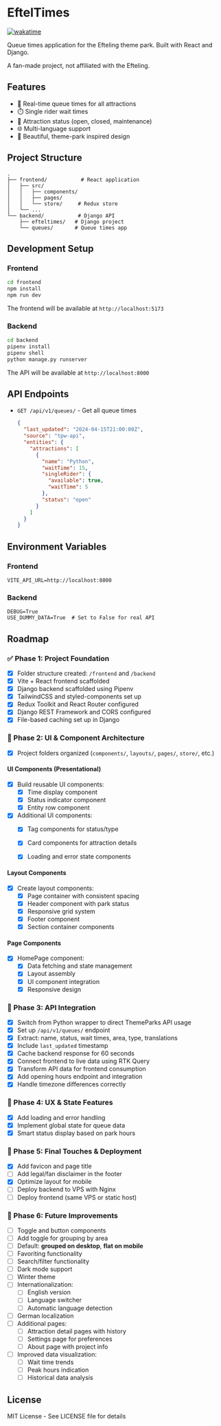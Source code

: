# EftelTimes
[![wakatime](https://wakatime.com/badge/github/KevinvdT/EftelTimes.svg)](https://wakatime.com/badge/github/KevinvdT/EftelTimes)

Queue times application for the Efteling theme park. Built with React and Django.

A fan-made project, not affiliated with the Efteling.

## Features

- 🎢 Real-time queue times for all attractions
- ⏱️ Single rider wait times
- 🎪 Attraction status (open, closed, maintenance)
- 🌐 Multi-language support
- 🎨 Beautiful, theme-park inspired design

## Project Structure

```
.
├── frontend/           # React application
│   ├── src/
│   │   ├── components/
│   │   ├── pages/
│   │   └── store/     # Redux store
│   └── ...
└── backend/           # Django API
    ├── efteltimes/   # Django project
    └── queues/       # Queue times app
```

## Development Setup

### Frontend

```bash
cd frontend
npm install
npm run dev
```

The frontend will be available at `http://localhost:5173`

### Backend

```bash
cd backend
pipenv install
pipenv shell
python manage.py runserver
```

The API will be available at `http://localhost:8000`

## API Endpoints

- `GET /api/v1/queues/` - Get all queue times
  ```json
  {
    "last_updated": "2024-04-15T21:00:00Z",
    "source": "tpw-api",
    "entities": {
      "attractions": [
        {
          "name": "Python",
          "waitTime": 15,
          "singleRider": {
            "available": true,
            "waitTime": 5
          },
          "status": "open"
        }
      ]
    }
  }
  ```

## Environment Variables

### Frontend
```env
VITE_API_URL=http://localhost:8000
```

### Backend
```env
DEBUG=True
USE_DUMMY_DATA=True  # Set to False for real API
```

## Roadmap

### ✅ Phase 1: Project Foundation
- [x] Folder structure created: `/frontend` and `/backend`
- [x] Vite + React frontend scaffolded
- [x] Django backend scaffolded using Pipenv
- [x] TailwindCSS and styled-components set up
- [x] Redux Toolkit and React Router configured
- [x] Django REST Framework and CORS configured
- [x] File-based caching set up in Django

### 🎨 Phase 2: UI & Component Architecture
- [x] Project folders organized (`components/`, `layouts/`, `pages/`, `store/`, etc.)

#### UI Components (Presentational)
- [x] Build reusable UI components:
  - [x] Time display component
  - [x] Status indicator component
  - [x] Entity row component
- [x] Additional UI components:
  - [x] Tag components for status/type
  - [x] Card components for attraction details
  - [x] Loading and error state components


#### Layout Components
- [x] Create layout components:
  - [x] Page container with consistent spacing
  - [x] Header component with park status
  - [x] Responsive grid system
  - [x] Footer component
  - [x] Section container components

#### Page Components
- [x] HomePage component:
  - [x] Data fetching and state management
  - [x] Layout assembly
  - [x] UI component integration
  - [x] Responsive design

### 🔌 Phase 3: API Integration
- [x] Switch from Python wrapper to direct ThemeParks API usage
- [x] Set up `/api/v1/queues/` endpoint
- [x] Extract: name, status, wait times, area, type, translations
- [x] Include `last_updated` timestamp
- [x] Cache backend response for 60 seconds
- [x] Connect frontend to live data using RTK Query
- [x] Transform API data for frontend consumption
- [x] Add opening hours endpoint and integration
- [x] Handle timezone differences correctly

### 🧠 Phase 4: UX & State Features
- [x] Add loading and error handling
- [x] Implement global state for queue data
- [x] Smart status display based on park hours

### 🚀 Phase 5: Final Touches & Deployment
- [x] Add favicon and page title
- [ ] Add legal/fan disclaimer in the footer
- [x] Optimize layout for mobile
- [ ] Deploy backend to VPS with Nginx
- [ ] Deploy frontend (same VPS or static host)

### 🎯 Phase 6: Future Improvements
- [ ] Toggle and button components
- [ ] Add toggle for grouping by area
- [ ] Default: **grouped on desktop**, **flat on mobile**
- [ ] Favoriting functionality
- [ ] Search/filter functionality
- [ ] Dark mode support
- [ ] Winter theme
- [ ] Internationalization:
  - [ ] English version
  - [ ] Language switcher
  - [ ] Automatic language detection
- [ ] German localization
- [ ] Additional pages:
  - [ ] Attraction detail pages with history
  - [ ] Settings page for preferences
  - [ ] About page with project info
- [ ] Improved data visualization:
  - [ ] Wait time trends
  - [ ] Peak hours indication
  - [ ] Historical data analysis

## License

MIT License - See LICENSE file for details 